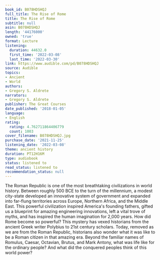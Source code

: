 ```yaml
---
book_id: B078HDSHQJ
full_title: The Rise of Rome
title: The Rise of Rome
subtitle: null
asin: B078HDSHQJ
length: '44176000'
owned: 'true'
format: Lecture
listening:
  duration: 44632.0
  first_time: '2022-03-08'
  last_time: '2022-03-30'
link: https://www.audible.com/pd/B078HDSHQJ
source: Audible
topics:
- Ancient
- World
authors:
- Gregory S. Aldrete
narrators:
- Gregory S. Aldrete
publisher: The Great Courses
date_published: '2018-01-05'
language:
- English
rating:
  rating: 4.762711864406779
  count: 1003
cover_filename: B078HDSHQJ.jpg
purchase_date: '2021-11-25'
listening_date: '2022-03-08'
theme: ancient history
duration: PT12H16M
type: audiobook
status: listened to
read_status: listened to
recommendation_status: null
---
```

The Roman Republic is one of the most breathtaking civilizations in world history. Between roughly 500 BCE to the turn of the millennium, a modest city-state developed an innovative system of government and expanded into far-flung territories across Europe, Northern Africa, and the Middle East. This powerful civilization inspired America's founding fathers, gifted us a blueprint for amazing engineering innovations, left a vital trove of myths, and has inspired the human imagination for 2,000 years.
How did Rome become so powerful? This mystery has vexed historians from the ancient Greek writer Polybius to 21st century scholars. Today, removed as we are from the Roman Republic, historians also wonder what it was like to be a Roman citizen in that amazing era. Beyond the familiar names of Romulus, Caesar, Octavian, Brutus, and Mark Antony, what was life like for the ordinary people? And what did the conquered peoples think of this world power?
